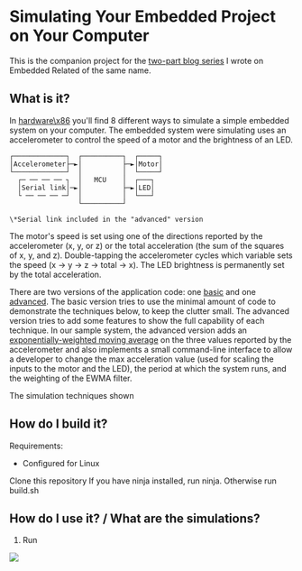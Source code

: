 # Simulating Your Embedded Project on Your Computer

This is the companion project for the [two-part blog series](https://www.embeddedrelated.com/showarticle/1695/) I wrote on Embedded Related of the same name.

## What is it?

In [hardware\x86](https://github.com/nathancharlesjones/simulator-examples/tree/main/hardware/x86) you'll find 8 different ways to simulate a simple embedded system on your computer. The embedded system were simulating uses an accelerometer to control the speed of a motor and the brightness of an LED.
```
┌─────────────┐  ┌──────────┐  ┌─────┐         
│Accelerometer├─►│          ├─►│Motor│         
└─────────────┘  │          │  └─────┘         
  ┌─ ── ── ── ┐  │   MCU    │  ┌───┐           
  │Serial link│─►│          ├─►│LED│           
  └ ── ── ── ─┘  │          │  └───┘           
                 └──────────┘                  
                                               
\*Serial link included in the "advanced" version
```
The motor's speed is set using one of the directions reported by the accelerometer (x, y, or z) or the total acceleration (the sum of the squares of x, y, and z). Double-tapping the accelerometer cycles which variable sets the speed (x -> y -> z -> total -> x). The LED brightness is permanently set by the total acceleration.
 
There are two versions of the application code: one [basic](https://github.com/nathancharlesjones/simulator-examples/tree/main/application/basic) and one [advanced](https://github.com/nathancharlesjones/simulator-examples/tree/main/application/advanced). The basic version tries to use the minimal amount of code to demonstrate the techniques below, to keep the clutter small. The advanced version tries to add some features to show the full capability of each technique. In our sample system, the advanced version adds an [exponentially-weighted moving average](https://blog.stratifylabs.dev/device/2022-03-02-Simple-Moving-Average-and-Exponential-Moving-Average-in-embedded-Cpp/) on the three values reported by the accelerometer and also implements a small command-line interface to allow a developer to change the max acceleration value (used for scaling the inputs to the motor and the LED), the period at which the system runs, and the weighting of the EWMA filter.

The simulation techniques shown 

## How do I build it?

Requirements:
- Configured for Linux

Clone this repository
If you have ninja installed, run ninja. Otherwise run build.sh

## How do I use it? / What are the simulations?

1. Run

![](https://github.com/nathancharlesjones/simulator-examples/media/simple-printf_basic.gif)